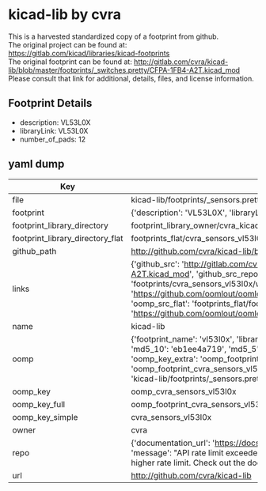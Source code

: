# kicad-lib by cvra  
This is a harvested standardized copy of a footprint from github.  
The original project can be found at:  
https://gitlab.com/kicad/libraries/kicad-footprints  
The original footprint can be found at:
http://gitlab.com/cvra/kicad-lib/blob/master/footprints/_switches.pretty/CFPA-1FB4-A2T.kicad_mod
Please consult that link for additional, details, files, and license information.  
## Footprint Details
* description: VL53L0X  
* libraryLink: VL53L0X  
* number_of_pads: 12  
## yaml dump  
| Key | Value |  
| --- | --- |  
| file | kicad-lib/footprints/_sensors.pretty/VL53L0X.kicad_mod |  
| footprint | {'description': 'VL53L0X', 'libraryLink': 'VL53L0X', 'number_of_pads': 12} |  
| footprint_library_directory | footprint_library_owner/cvra_kicad-lib |  
| footprint_library_directory_flat | footprints_flat/cvra_sensors_vl53l0x/working |  
| github_path | http://github.com/cvra/kicad-lib/blob/master/footprints/_sensors.pretty/VL53L0X.kicad_mod |  
| links | {'github_src': 'http://gitlab.com/cvra/kicad-lib/blob/master/footprints/_switches.pretty/CFPA-1FB4-A2T.kicad_mod', 'github_src_repo': 'https://gitlab.com/kicad/libraries/kicad-footprints', 'oomp_bot': 'footprints/cvra_sensors_vl53l0x/working', 'oomp_bot_github': 'https://github.com/oomlout/oomlout_oomp_footprint_bot/tree/main/footprints/cvra_sensors_vl53l0x/working', 'oomp_src_flat': 'footprints_flat/footprints_flat/cvra_sensors_vl53l0x/working', 'oomp_src_flat_github': 'https://github.com/oomlout/oomlout_oomp_footprint_src/tree/main/footprints_flat/cvra_sensors_vl53l0x/working'} |  
| name | kicad-lib |  
| oomp | {'footprint_name': 'vl53l0x', 'library_name': '_sensors', 'md5': 'eb1ee4a71958e154fe25001e2ec57135', 'md5_10': 'eb1ee4a719', 'md5_5': 'eb1ee', 'md5_6': 'eb1ee4', 'oomp_key': 'oomp_cvra_sensors_vl53l0x', 'oomp_key_extra': 'oomp_footprint_cvra_sensors_vl53l0x', 'oomp_key_full': 'oomp_footprint_cvra_sensors_vl53l0x_eb1ee4', 'oomp_key_simple': 'cvra_sensors_vl53l0x', 'original_filename': 'kicad-lib/footprints/_sensors.pretty/VL53L0X.kicad_mod', 'owner_name': 'cvra'} |  
| oomp_key | oomp_cvra_sensors_vl53l0x |  
| oomp_key_full | oomp_footprint_cvra_sensors_vl53l0x |  
| oomp_key_simple | cvra_sensors_vl53l0x |  
| owner | cvra |  
| repo | {'documentation_url': 'https://docs.github.com/rest/overview/resources-in-the-rest-api#rate-limiting', 'message': "API rate limit exceeded for 84.66.173.59. (But here's the good news: Authenticated requests get a higher rate limit. Check out the documentation for more details.)"} |  
| url | http://github.com/cvra/kicad-lib |  

